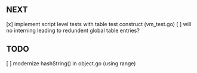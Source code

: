 ## NEXT
[x] implement script level tests with table test construct (vm_test.go)
[ ] will no interning leading to redundent global table entries?

## TODO
[ ] modernize hashString() in object.go (using range)